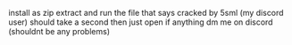 install as zip extract and run the file that says cracked by 5sml (my discord user) 
should take a second then just open if anything dm me on discord (shouldnt be any problems)
